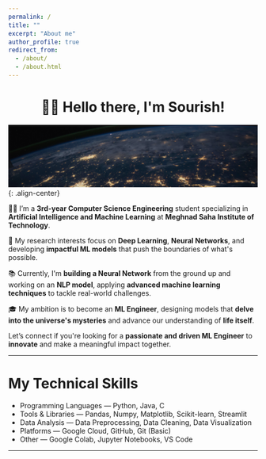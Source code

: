 ```yaml
---
permalink: /
title: ""
excerpt: "About me"
author_profile: true
redirect_from: 
  - /about/
  - /about.html
---
```


<h1 align=center>👋🏼 Hello there, I'm Sourish!</h1>

![NN](/images/earth.png){: .align-center}

👨‍💻 I’m a **3rd-year Computer Science Engineering** student specializing in **Artificial Intelligence and Machine Learning** at **Meghnad Saha Institute of Technology**.

🔬 My research interests focus on **Deep Learning**, **Neural Networks**, and developing **impactful ML models** that push the boundaries of what's possible.

📚 Currently, I'm **building a Neural Network** from the ground up and working on an **NLP model**, applying **advanced machine learning techniques** to tackle real-world challenges.

🎓 My ambition is to become an **ML Engineer**, designing models that **delve into the universe's mysteries** and advance our understanding of **life itself**.

Let’s connect if you're looking for a **passionate and driven ML Engineer** to **innovate** and make a meaningful impact together.

<hr>


# My Technical Skills
* Programming Languages — Python, Java, C
* Tools & Libraries — Pandas, Numpy, Matplotlib, Scikit-learn, Streamlit
* Data Analysis — Data Preprocessing, Data Cleaning, Data Visualization
* Platforms — Google Cloud, GitHub, Git (Basic)
* Other — Google Colab, Jupyter Notebooks, VS Code
<hr>







